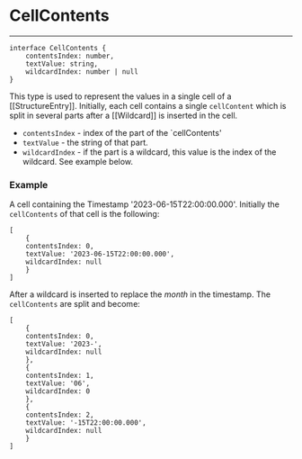 # CellContents
---
```TS
interface CellContents {
    contentsIndex: number,
    textValue: string,
    wildcardIndex: number | null
}
```

This type is used to represent the values in a single cell of a [[StructureEntry]]. Initially, each cell contains a single `cellContent` which is split in several parts after a [[Wildcard]] is inserted in the cell.

- `contentsIndex` - index of the part of the `cellContents'
- `textValue` - the string of that part.
- `wildcardIndex` - if the part is a wildcard, this value is the index of the wildcard. See example below.

### Example
A cell containing the Timestamp '2023-06-15T22:00:00.000'. Initially the `cellContents` of that cell is the following:

```JS
[
	{
	contentsIndex: 0,
	textValue: '2023-06-15T22:00:00.000',
	wildcardIndex: null
	}
]
```

After a wildcard is inserted to replace the _month_ in the timestamp. The `cellContents` are split and become:
```JS
[
	{
	contentsIndex: 0,
	textValue: '2023-',
	wildcardIndex: null
	},
	{
	contentsIndex: 1,
	textValue: '06',
	wildcardIndex: 0
	},
	{
	contentsIndex: 2,
	textValue: '-15T22:00:00.000',
	wildcardIndex: null
	}
]
```

